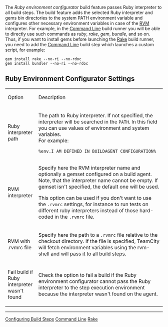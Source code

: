 [//]: # (title: Ruby Environment Configurator)
[//]: # (auxiliary-id: Ruby Environment Configurator)
The _Ruby environment configurator_ build feature passes Ruby interpreter to all build steps. The build feature adds the selected Ruby interpreter and gems bin directories to the system PATH environment variable and configures other necessary environment variables in case of the [RVM](http://rvm.io/) interpreter. For example, in the [Command Line](command-line.md) build runner you will be able to directly use such commands as _ruby_, _rake_, _gem_, _bundle_, and so on. Thus, if you want to install gems before launching the [Rake](rake.md) build runner, you need to add the [Command Line](command-line.md) build step which launches a custom script, for example:



```Shell
gem install rake --no-ri --no-rdoc
gem install bundler --no-ri --no-rdoc

```

## Ruby Environment Configurator Settings


<table>
<tr>


<td>

Option 


</td>


<td>

Description 


</td>
</tr>
<tr>


<td>

Ruby interpreter path 


</td>


<td>

The path to Ruby interpreter. If not specified, the interpreter will be searched in the `PATH`. In this field you can use values of environment and system variables.   
For example:

```Plain Text
%env.I_AM_DEFINED_IN_BUILDAGENT_CONFIGURATION%

```


 

</td>
</tr>
<tr>


<td>

RVM interpreter 


</td>


<td>

Specify here the RVM interpreter name and optionally a gemset configured on a build agent.
Note, that the interpreter name cannot be empty. If gemset isn't specified, the default one will be used. 


This option can be used if you don't want to use the `.rvmrc` settings, for instance to run tests on different ruby interpreters instead of those hard\-coded in the `.rvmrc` file.

</td>
</tr>
<tr>


<td>

RVM with .rvmrc file 


</td>


<td>

Specify here the path to a `.rvmrc` file relative to the checkout directory. If the file is specified, TeamCity will fetch environment variables using the rvm\-shell and will pass it to all build steps.  


</td>
</tr>
<tr>


<td>

Fail build if Ruby interpreter wasn't found 


</td>


<td>

Check the option to fail a build if the Ruby environment configurator cannot pass the Ruby interpreter to the step execution environment because the interpreter wasn't found on the agent. 


</td>
</tr>
</table>



__ __

<seealso>
        <category ref="admin-guide">
            <a href="configuring-build-steps.md">Configuring Build Steps</a>
            <a href="command-line.md">Command Line</a>
            <a href="rake.md">Rake</a>
        </category>
</seealso>